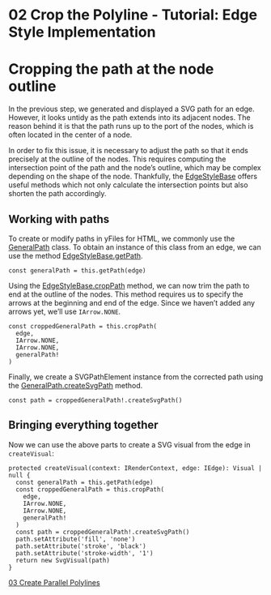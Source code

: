 <!--
 //////////////////////////////////////////////////////////////////////////////
 // @license
 // This file is part of yFiles for HTML 2.6.0.2.
 // Use is subject to license terms.
 //
 // Copyright (c) 2000-2023 by yWorks GmbH, Vor dem Kreuzberg 28,
 // 72070 Tuebingen, Germany. All rights reserved.
 //
 //////////////////////////////////////////////////////////////////////////////
-->
# 02 Crop the Polyline - Tutorial: Edge Style Implementation

# Cropping the path at the node outline

In the previous step, we generated and displayed a SVG path for an edge. However, it looks untidy as the path extends into its adjacent nodes. The reason behind it is that the path runs up to the port of the nodes, which is often located in the center of a node.

In order to fix this issue, it is necessary to adjust the path so that it ends precisely at the outline of the nodes. This requires computing the intersection point of the path and the node’s outline, which may be complex depending on the shape of the node. Thankfully, the [EdgeStyleBase](https://docs.yworks.com/yfileshtml/#/api/EdgeStyleBase) offers useful methods which not only calculate the intersection points but also shorten the path accordingly.

## Working with paths

To create or modify paths in yFiles for HTML, we commonly use the [GeneralPath](https://docs.yworks.com/yfileshtml/#/api/GeneralPath) class. To obtain an instance of this class from an edge, we can use the method [EdgeStyleBase.getPath](https://docs.yworks.com/yfileshtml/#/api/EdgeStyleBase#EdgeStyleBase-method-getPath).

```
const generalPath = this.getPath(edge)
```

Using the [EdgeStyleBase.cropPath](https://docs.yworks.com/yfileshtml/#/api/EdgeStyleBase#EdgeStyleBase-method-cropPath) method, we can now trim the path to end at the outline of the nodes. This method requires us to specify the arrows at the beginning and end of the edge. Since we haven’t added any arrows yet, we’ll use `IArrow.NONE`.

```
const croppedGeneralPath = this.cropPath(
  edge,
  IArrow.NONE,
  IArrow.NONE,
  generalPath!
)
```

Finally, we create a SVGPathElement instance from the corrected path using the [GeneralPath.createSvgPath](https://docs.yworks.com/yfileshtml/#/api/GeneralPath#GeneralPath-method-createSvgPath) method.

```
const path = croppedGeneralPath!.createSvgPath()
```

## Bringing everything together

Now we can use the above parts to create a SVG visual from the edge in `createVisual`:

```
protected createVisual(context: IRenderContext, edge: IEdge): Visual | null {
  const generalPath = this.getPath(edge)
  const croppedGeneralPath = this.cropPath(
    edge,
    IArrow.NONE,
    IArrow.NONE,
    generalPath!
  )
  const path = croppedGeneralPath!.createSvgPath()
  path.setAttribute('fill', 'none')
  path.setAttribute('stroke', 'black')
  path.setAttribute('stroke-width', '1')
  return new SvgVisual(path)
}
```

[03 Create Parallel Polylines](../../tutorial-style-implementation-edge/03-create-parallel-polylines/)

